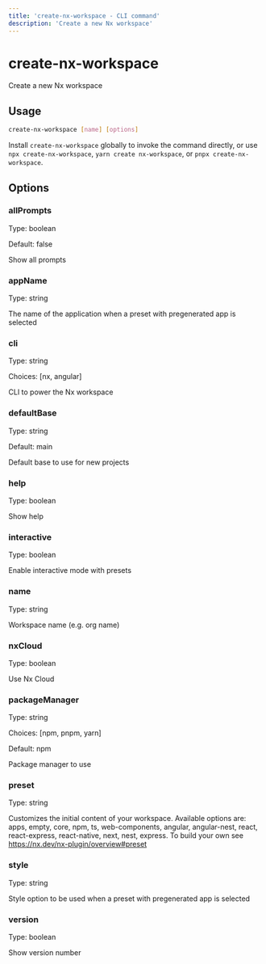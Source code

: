 ```yaml
---
title: 'create-nx-workspace - CLI command'
description: 'Create a new Nx workspace'
---
```


# create-nx-workspace

Create a new Nx workspace

## Usage

```bash
create-nx-workspace [name] [options]
```

Install `create-nx-workspace` globally to invoke the command directly, or use `npx create-nx-workspace`, `yarn create nx-workspace`, or `pnpx create-nx-workspace`.

## Options

### allPrompts

Type: boolean

Default: false

Show all prompts

### appName

Type: string

The name of the application when a preset with pregenerated app is selected

### cli

Type: string

Choices: [nx, angular]

CLI to power the Nx workspace

### defaultBase

Type: string

Default: main

Default base to use for new projects

### help

Type: boolean

Show help

### interactive

Type: boolean

Enable interactive mode with presets

### name

Type: string

Workspace name (e.g. org name)

### nxCloud

Type: boolean

Use Nx Cloud

### packageManager

Type: string

Choices: [npm, pnpm, yarn]

Default: npm

Package manager to use

### preset

Type: string

Customizes the initial content of your workspace. Available options are: apps, empty, core, npm, ts, web-components, angular, angular-nest, react, react-express, react-native, next, nest, express. To build your own see https://nx.dev/nx-plugin/overview#preset

### style

Type: string

Style option to be used when a preset with pregenerated app is selected

### version

Type: boolean

Show version number
